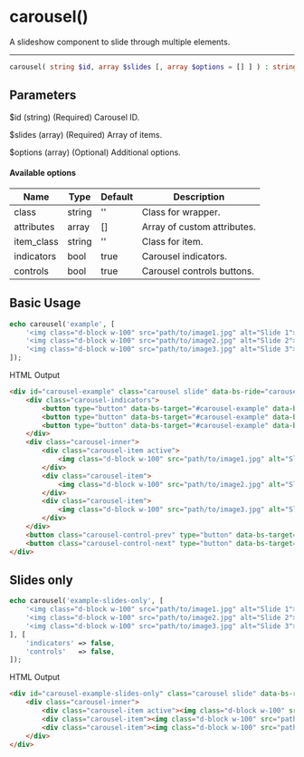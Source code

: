 # carousel()

A slideshow component to slide through multiple elements.

---

```php {.function-name}
carousel( string $id, array $slides [, array $options = [] ] ) : string
```

## Parameters

$id (string) (Required) Carousel ID.

$slides (array) (Required) Array of items.

$options (array) (Optional) Additional options.

#### Available options

| Name       | Type   | Default | Description                 |
|------------|--------|---------|-----------------------------|
| class      | string | ''      | Class for wrapper.          |
| attributes | array  | []      | Array of custom attributes. |
| item_class | string | ''      | Class for item.             |
| indicators | bool   | true    | Carousel indicators.        |
| controls   | bool   | true    | Carousel controls buttons.  |

## Basic Usage

```php
echo carousel('example', [
    '<img class="d-block w-100" src="path/to/image1.jpg" alt="Slide 1">',
    '<img class="d-block w-100" src="path/to/image2.jpg" alt="Slide 2">',
    '<img class="d-block w-100" src="path/to/image3.jpg" alt="Slide 3">',
]);
```

<span class="html-output">HTML Output</span>

```html
<div id="carousel-example" class="carousel slide" data-bs-ride="carousel">
    <div class="carousel-indicators">
        <button type="button" data-bs-target="#carousel-example" data-bs-slide-to="0" class="active" aria-current="true"></button>
        <button type="button" data-bs-target="#carousel-example" data-bs-slide-to="1"></button>
        <button type="button" data-bs-target="#carousel-example" data-bs-slide-to="2"></button>
    </div>
    <div class="carousel-inner">
        <div class="carousel-item active">
            <img class="d-block w-100" src="path/to/image1.jpg" alt="Slide 1">
        </div>
        <div class="carousel-item">
            <img class="d-block w-100" src="path/to/image2.jpg" alt="Slide 2">
        </div>
        <div class="carousel-item">
            <img class="d-block w-100" src="path/to/image3.jpg" alt="Slide 3">
        </div>
    </div>
    <button class="carousel-control-prev" type="button" data-bs-target="#carousel-example" data-bs-slide="prev"><span class="carousel-control-prev-icon"></span></button>
    <button class="carousel-control-next" type="button" data-bs-target="#carousel-example" data-bs-slide="next"><span class="carousel-control-next-icon"></span></button>
</div>
```

## Slides only

```php
echo carousel('example-slides-only', [
    '<img class="d-block w-100" src="path/to/image1.jpg" alt="Slide 1">',
    '<img class="d-block w-100" src="path/to/image2.jpg" alt="Slide 2">',
    '<img class="d-block w-100" src="path/to/image3.jpg" alt="Slide 3">',
], [
    'indicators' => false,
    'controls'   => false,
]);
```

<span class="html-output">HTML Output</span>

```html
<div id="carousel-example-slides-only" class="carousel slide" data-bs-ride="carousel">
    <div class="carousel-inner">
        <div class="carousel-item active"><img class="d-block w-100" src="path/to/image1.jpg" alt="Slide 1"></div>
        <div class="carousel-item"><img class="d-block w-100" src="path/to/image2.jpg" alt="Slide 2"></div>
        <div class="carousel-item"><img class="d-block w-100" src="path/to/image3.jpg" alt="Slide 3"></div>
    </div>
</div>
```
